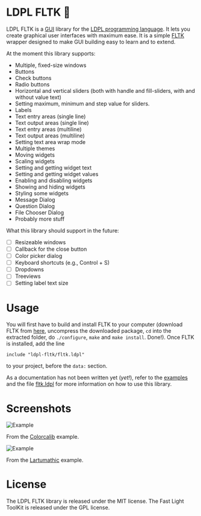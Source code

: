 # LDPL FLTK 🦕

LDPL FLTK is a [GUI](https://en.wikipedia.org/wiki/Graphical_user_interface) library for the
[LDPL programming language](https://www.ldpl-lang.org/). It lets you create graphical user
interfaces with maximum ease. It is a simple [FLTK](https://fltk.org) wrapper
designed to make GUI building easy to learn and to extend.

At the moment this library supports:
- Multiple, fixed-size windows
- Buttons
- Check buttons
- Radio buttons
- Horizontal and vertical sliders (both with handle and fill-sliders, with and without value text)
- Setting maximum, minimum and step value for sliders.
- Labels
- Text entry areas (single line)
- Text output areas (single line)
- Text entry areas (multiline)
- Text output areas (multiline)
- Setting text area wrap mode
- Multiple themes
- Moving widgets
- Scaling widgets
- Setting and getting widget text
- Setting and getting widget values
- Enabling and disabling widgets
- Showing and hiding widgets
- Styling some widgets
- Message Dialog
- Question Dialog
- File Chooser Dialog
- Probably more stuff

What this library should support in the future:
- [ ] Resizeable windows
- [ ] Callback for the close button
- [ ] Color picker dialog
- [ ] Keyboard shortcuts (e.g., Control + S)
- [ ] Dropdowns
- [ ] Treeviews
- [ ] Setting label text size

# Usage

You will first have to build and install FLTK to your computer (download FLTK from [here](https://www.fltk.org/software.php),
uncompress the downloaded package, `cd` into the extracted folder, do `./configure`, `make` and `make install`. Done!). Once
FLTK is installed, add the line

```include "ldpl-fltk/fltk.ldpl"```

to your project, before the `data:` section.

As a documentation has not been written yet (*yet!*), refer to the [examples](examples) and the file [fltk.ldpl](ldpl-fltk/fltk.ldpl) for more information
on how to use this library.

# Screenshots
![Example](examples/colorcalib/screen.jpg)

From the [Colorcalib](examples/colorcalib) example.

![Example](examples/lartumathic/screen.png)

From the [Lartumathic](examples/lartumathic) example.

# License

The LDPL FLTK library is released under the MIT license. The Fast Light ToolKit is released under the GPL license.
